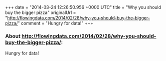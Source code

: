 +++
date = "2014-03-24 12:26:50.956 +0000 UTC"
title = "Why you should buy the bigger pizza"
originalUrl = "http://flowingdata.com/2014/02/28/why-you-should-buy-the-bigger-pizza/"
comment = "Hungry for data!"
+++

### About http://flowingdata.com/2014/02/28/why-you-should-buy-the-bigger-pizza/:

Hungry for data!
